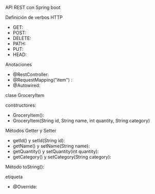 API REST con Spring boot


Definición de verbos HTTP

- GET:
- POST:
- DELETE:
- PATH:
- PUT:
- HEAD:

  
Anotaciones

- @RestController:
- @RequestMapping("item") :
- @Autowired:



clase GroceryItem


constructores: 
- GroceryItem():
- GroceryItem(String id, String name, int quantity, String category)

Métodos Getter y Setter
- getId() y setId(String id):
- getName() y setName(String name):
- getQuantity() y setQuantity(int quantity):
- getCategory() y setCategory(String category):
  

Método toString(): 


etiqueta
- @Override: 

